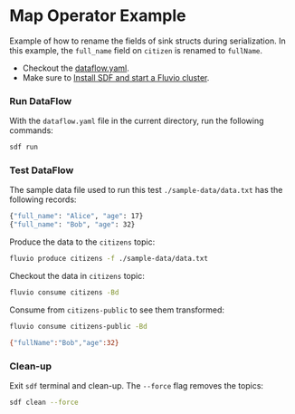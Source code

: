 # Map Operator Example

Example of how to rename the fields of sink structs during serialization. In this example, the `full_name` field on `citizen` is renamed to `fullName`.

* Checkout the [dataflow.yaml](./dataflow.yaml).
* Make sure to [Install SDF and start a Fluvio cluster].

### Run DataFlow

With the `dataflow.yaml` file in the current directory, run the following commands:

```bash
sdf run
```

### Test DataFlow

The sample data file used to run this test `./sample-data/data.txt` has the following records:

```bash
{"full_name": "Alice", "age": 17}
{"full_name": "Bob", "age": 32}
```

Produce the data to the `citizens` topic:

```bash
fluvio produce citizens -f ./sample-data/data.txt
```

Checkout the data in `citizens` topic:

```bash
fluvio consume citizens -Bd
```

Consume from `citizens-public` to see them transformed:

```bash
fluvio consume citizens-public -Bd
```

```bash
{"fullName":"Bob","age":32}
```

### Clean-up

Exit `sdf` terminal and clean-up. The `--force` flag removes the topics:

```bash
sdf clean --force
```

[Install SDF and start a Fluvio cluster]: /README.MD#prerequisites